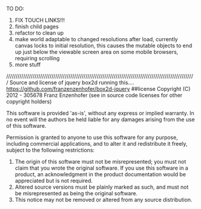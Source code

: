 
TO DO:

1. FIX TOUCH LINKS!!!
2. finish child pages
3. refactor to clean up
4. make world adaptable to changed resolutions after load, currently canvas locks to initial resolution,
   this causes the mutable objects to end up just below the viewable screen area on some mobile
   browsers, requiring scrolling
5. more stuff




////////////////////////////////////////////////////////////////////////////////////////////////////
Source and license of jquery box2d running this.... https://github.com/franzenzenhofer/box2d-jquery
##license
  Copyright (C) 2012 - 305678 Franz Enzenhofer
  (see in source code licenses for other copyright holders)

  This software is provided 'as-is', without any express or implied
  warranty.  In no event will the authors be held liable for any damages
  arising from the use of this software.

  Permission is granted to anyone to use this software for any purpose,
  including commercial applications, and to alter it and redistribute it
  freely, subject to the following restrictions:

  1. The origin of this software must not be misrepresented; you must not
     claim that you wrote the original software. If you use this software
     in a product, an acknowledgment in the product documentation would be
     appreciated but is not required.
  2. Altered source versions must be plainly marked as such, and must not be
     misrepresented as being the original software.
  3. This notice may not be removed or altered from any source distribution.




